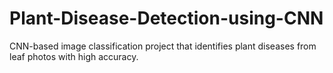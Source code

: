 # Plant-Disease-Detection-using-CNN
CNN-based image classification project that identifies plant diseases from leaf photos with high accuracy.
